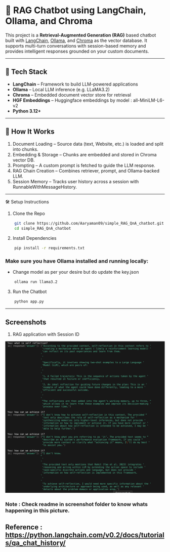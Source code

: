 # 🧠 RAG Chatbot using LangChain, Ollama, and Chroma

This project is a **Retrieval-Augmented Generation (RAG)** based chatbot built with [LangChain](https://www.langchain.com/), [Ollama](https://ollama.com/), and [Chroma](https://www.trychroma.com/) as the vector database. It supports multi-turn conversations with session-based memory and provides intelligent responses grounded on your custom documents.

---

## 🔧 Tech Stack

- **LangChain** – Framework to build LLM-powered applications
- **Ollama** – Local LLM inference (e.g. LLaMA3.2)
- **Chroma** – Embedded document vector store for retrieval
- **HGF Embeddings** – Huggingface embeddings by model : all-MiniLM-L6-v2
- **Python 3.12+**

---

## 🚀 How It Works
1. Document Loading – Source data (text, Website, etc.) is loaded and split into chunks.
2. Embedding & Storage – Chunks are embedded and stored in Chroma vector DB.
3. Prompting – A custom prompt is fetched to guide the LLM response.
4. RAG Chain Creation – Combines retriever, prompt, and Ollama-backed LLM.
5. Session Memory – Tracks user history across a session with RunnableWithMessageHistory.

---

🛠️ Setup Instructions
1. Clone the Repo
```bash
    git clone https://github.com/Aaryaman09/simple_RAG_QnA_chatbot.git
    cd simple_RAG_QnA_chatbot
```

2. Install Dependencies
```bash
    pip install -r requirements.txt
```

### Make sure you have Ollama installed and running locally:
* Change model as per your desire but do update the key.json

```bash
    ollama run llama3.2 
```

3. Run the Chatbot
```bash
    python app.py
```

---

## Screenshots

1. RAG application with Session ID

<img src="https://raw.githubusercontent.com/Aaryaman09/simple_RAG_QnA_chatbot/refs/heads/main/screenshot/RAG_with_Session_Id.png" alt="RAG Architecture" width="800"/>

### **Note** : Check readme in screenshot folder to know whats happening in this picture.

## Reference : https://python.langchain.com/v0.2/docs/tutorials/qa_chat_history/
